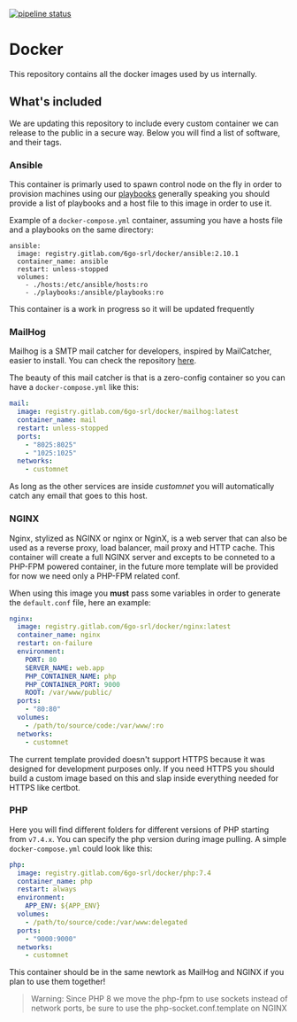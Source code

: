 [![pipeline status](https://gitlab.com/6go-srl/docker/badges/master/pipeline.svg)](https://gitlab.com/6go-srl/docker/-/commits/master)

# Docker

This repository contains all the docker images used by us internally.

## What's included

We are updating this repository to include every custom container we can release to the public in a secure way.
Below you will find a list of software, and their tags.

### Ansible

This container is primarly used to spawn control node on the fly in order to provision machines using
our [playbooks](https://gitlab.com/6go-srl/ansible) generally speaking you should provide a list of playbooks
and a host file to this image in order to use it.

Example of a `docker-compose.yml` container, assuming you have a hosts file and a playbooks on the same directory:

```YML
ansible:
  image: registry.gitlab.com/6go-srl/docker/ansible:2.10.1
  container_name: ansible
  restart: unless-stopped
  volumes:
    - ./hosts:/etc/ansible/hosts:ro
    - ./playbooks:/ansible/playbooks:ro
```

This container is a work in progress so it will be updated frequently

### MailHog

Mailhog is a SMTP mail catcher for developers, inspired by MailCatcher, easier to install.
You can check the repository [here](https://github.com/mailhog/MailHog).

The beauty of this mail catcher is that is a zero-config container so you can have a `docker-compose.yml` like this:

```yml
mail:
  image: registry.gitlab.com/6go-srl/docker/mailhog:latest
  container_name: mail
  restart: unless-stopped
  ports:
    - "8025:8025"
    - "1025:1025"
  networks:
    - customnet
```

As long as the other services are inside _customnet_ you will automatically catch any email that goes to this host.

### NGINX

Nginx, stylized as NGINX or nginx or NginX, is a web server that can also be used as a reverse proxy, load balancer, mail proxy and HTTP cache.
This container will create a full NGINX server and excepts to be conneted to a PHP-FPM powered container, in the future more template will be provided
for now we need only a PHP-FPM related conf.

When using this image you **must** pass some variables in order to generate the `default.conf` file, here an example:

```yml
nginx:
  image: registry.gitlab.com/6go-srl/docker/nginx:latest
  container_name: nginx
  restart: on-failure
  environment:
    PORT: 80
    SERVER_NAME: web.app
    PHP_CONTAINER_NAME: php
    PHP_CONTAINER_PORT: 9000
    ROOT: /var/www/public/
  ports:
    - "80:80"
  volumes:
    - /path/to/source/code:/var/www/:ro
  networks:
    - customnet
```

The current template provided doesn't support HTTPS because it was designed for development purposes only. If you need HTTPS you should build a custom
image based on this and slap inside everything needed for HTTPS like certbot.

### PHP

Here you will find different folders for different versions of PHP starting from `v7.4.x`. You can specify the php version during image pulling.
A simple `docker-compose.yml` could look like this:

```yml
php:
  image: registry.gitlab.com/6go-srl/docker/php:7.4
  container_name: php
  restart: always
  environment:
    APP_ENV: ${APP_ENV}
  volumes:
    - /path/to/source/code:/var/www:delegated
  ports:
    - "9000:9000"
  networks:
    - customnet
```

This container should be in the same newtork as MailHog and NGINX if you plan to use them together!

> Warning: Since PHP 8 we move the php-fpm to use sockets instead of network ports, be sure to use the php-socket.conf.template on NGINX
